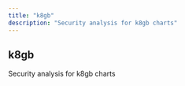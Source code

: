 ```yaml
---
title: "k8gb"
description: "Security analysis for k8gb charts"
---
```


## k8gb

Security analysis for k8gb charts
